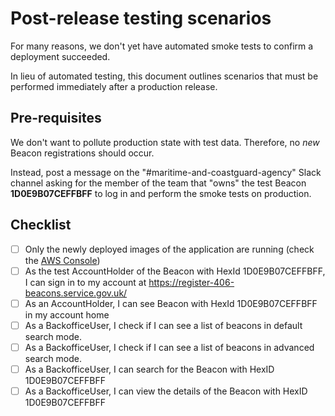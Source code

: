# Post-release testing scenarios

For many reasons, we don't yet have automated smoke tests to confirm a deployment succeeded.

In lieu of automated testing, this document outlines scenarios that must be performed immediately after a
production release.

## Pre-requisites

We don't want to pollute production state with test data. Therefore, no _new_ Beacon registrations should occur.

Instead, post a message on the "#maritime-and-coastguard-agency" Slack channel asking for the member of the team that
"owns" the test Beacon **1D0E9B07CEFFBFF** to log in and perform the smoke tests on production.

## Checklist

- [ ] Only the newly deployed images of the application are running (check the [AWS Console](https://eu-west-2.console.aws.amazon.com/ecs/v2/clusters/production-mca-beacons-cluster/services?region=eu-west-2))
- [ ] As the test AccountHolder of the Beacon with HexId 1D0E9B07CEFFBFF, I can sign in to my account at
      https://register-406-beacons.service.gov.uk/
- [ ] As an AccountHolder, I can see Beacon with HexId 1D0E9B07CEFFBFF in my account home
- [ ] As a BackofficeUser, I check if I can see a list of beacons in default search mode.
- [ ] As a BackofficeUser, I check if I can see a list of beacons in advanced search mode.
- [ ] As a BackofficeUser, I can search for the Beacon with HexID 1D0E9B07CEFFBFF
- [ ] As a BackofficeUser, I can view the details of the Beacon with HexID 1D0E9B07CEFFBFF
